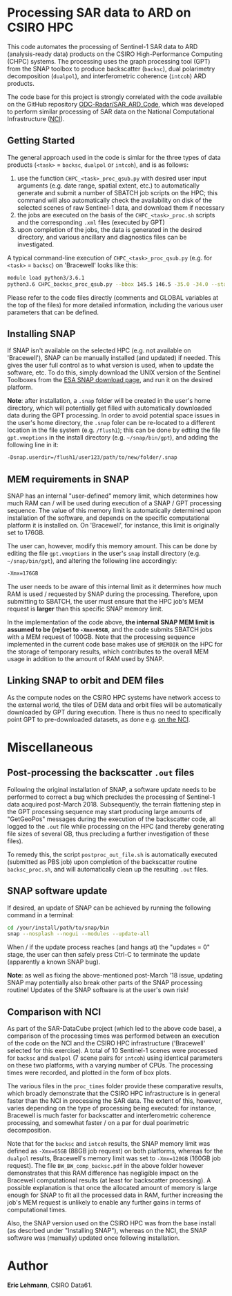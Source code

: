 
# Processing SAR data to ARD on CSIRO HPC

This code automates the processing of Sentinel-1 SAR data to ARD (analysis-ready data) products on the CSIRO High-Performance Computing (CHPC) systems. The processing uses the graph processing tool (GPT) from the SNAP toolbox to produce backscatter (`backsc`), dual polarimetry decomposition (`dualpol`), and interferometric coherence (`intcoh`) ARD products.

The code base for this project is strongly correlated with the code available on the GitHub repository [ODC-Radar/SAR_ARD_Code](https://github.com/opendatacube/radar/tree/master/SAR_ARD_code_NCI), which was developed to perform similar processing of SAR data on the National Computational Infrastructure ([NCI](http://nci.org.au/)).


## Getting Started

The general approach used in the code is simlar for the three types of data products (`<task>` = `backsc`, `dualpol` or `intcoh`), and is as follows:
1. use the function `CHPC_<task>_proc_qsub.py` with desired user input arguments (e.g. date range, spatial extent, etc.) to automatically generate and submit a number of SBATCH job scripts on the HPC; this command will also automatically check the availability on disk of the selected scenes of raw Sentinel-1 data, and download them if necessary
1. the jobs are executed on the basis of the `CHPC_<task>_proc.sh` scripts and the corresponding `.xml` files (executed by GPT)
1. upon completion of the jobs, the data is generated in the desired directory, and various ancillary and diagnostics files can be investigated.

A typical command-line execution of `CHPC_<task>_proc_qsub.py` (e.g. for `<task>` = `backsc`) on 'Bracewell' looks like this:

```bash
module load python3/3.6.1
python3.6 CHPC_backsc_proc_qsub.py --bbox 145.5 146.5 -35.0 -34.0 --startdate 2018-01-01 --enddate 2018-01-30 --jobs_basename /flush1/abc123/test_log/ --base_data_dir /flush1/abc123/test_input_scenes/ --base_save_dir /flush1/abc123/test_proc_output/ --gpt_exec ~/snap/bin/gpt
```

Please refer to the code files directly (comments and GLOBAL variables at the top of the files) for more detailed information, including the various user parameters that can be defined.


## Installing SNAP

If SNAP isn't available on the selected HPC (e.g. not available on 'Bracewell'), SNAP can be manually installed (and updated) if needed. This gives the user full control as to what version is used, when to update the software, etc. To do this, simply download the UNIX version of the Sentinel Toolboxes from the [ESA SNAP download page](https://step.esa.int/main/download/snap-download/), and run it on the desired platform.

**Note**: after installation, a `.snap` folder will be created in the user's home directory, which will potentially get filled with automatically downloaded data during the GPT processing. In order to avoid potential space issues in the user's home directory, the `.snap` foler can be re-located to a different location in the file system (e.g. `/flush1`); this can be done by edting the file `gpt.vmoptions` in the install directory (e.g. `~/snap/bin/gpt`), and adding the following line in it:

```bash
-Dsnap.userdir=/flush1/user123/path/to/new/folder/.snap
```

## MEM requirements in SNAP

SNAP has an internal "user-defined" memory limit, which determines how much RAM can / will be used during execution of a SNAP / GPT processing sequence. The value of this memory limit is automatically determined upon installation of the software, and depends on the specific computational platform it is installed on. On 'Bracewell', for instance, this limit is originally set to 176GB.

The user can, however, modify this memory amount. This can be done by editing the file `gpt.vmoptions` in the user's `snap` install directory (e.g. `~/snap/bin/gpt`), and altering the following line accordingly:

```bash
-Xmx=176GB
```

The user needs to be aware of this internal limit as it determines how much RAM is used / requested by SNAP during the processing. Therefore, upon submitting to SBATCH, the user must ensure that the HPC job's MEM request is **larger** than this specific SNAP memory limit. 

In the implementation of the code above, **the internal SNAP MEM limit is assumed to be (re)set to `-Xmx=65GB`**, and the code submits SBATCH jobs with a MEM request of 100GB. Note that the processing sequence implemented in the current code base makes use of `$MEMDIR` on the HPC for the storage of temporary results, which contributes to the overall MEM usage in addition to the amount of RAM used by SNAP.


## Linking SNAP to orbit and DEM files

As the compute nodes on the CSIRO HPC systems have network access to the external world, the tiles of DEM data and orbit files will be automatically downloaded by GPT during execution. There is thus no need to specifically point GPT to pre-downloaded datasets, as done e.g. [on the NCI](https://github.com/opendatacube/radar/tree/master/SAR_ARD_code).


# Miscellaneous

## Post-processing the backscatter `.out` files

Following the original installation of SNAP, a software update needs to be performed to correct a bug which precludes the processing of Sentinel-1 data acquired post-March 2018. Subsequently, the terrain flattening step in the GPT processing sequence may start producing large amounts of "GetGeoPos" messages during the execution of the backscatter code, all logged to the `.out` file while processing on the HPC (and thereby generating file sizes of several GB, thus precluding a further investigation of these files). 

To remedy this, the script `postproc_out_file.sh` is automatically executed (submitted as PBS job) upon completion of the backscatter routine `backsc_proc.sh`, and will automatically clean up the resulting `.out` files.

## SNAP software update

If desired, an update of SNAP can be achieved by running the following command in a terminal:

```bash
cd /your/install/path/to/snap/bin
snap --nosplash --nogui --modules --update-all
```

When / if the update process reaches (and hangs at) the "updates = 0" stage, the user can then safely press Ctrl-C to terminate the update (apparently a known SNAP bug). 

**Note**: as well as fixing the above-mentioned post-March '18 issue, updating SNAP may potentially also break other parts of the SNAP processing routine! Updates of the SNAP software is at the user's own risk!

## Comparison with NCI

As part of the SAR-DataCube project (which led to the above code base), a comparison of the processing times was performed between an execution of the code on the NCI and the CSIRO HPC infrastructure ('Bracewell' selected for this exercise). A total of 10 Sentinel-1 scenes were processed for `backsc` and `dualpol` (7 scene pairs for `intcoh`) using identical parameters on these two platforms, with a varying number of CPUs. The processing times were recorded, and plotted in the form of box plots.

The various files in the `proc_times` folder provide these comparative results, which broadly demonstrate that the CSIRO HPC infrastructure is in general faster than the NCI in processing the SAR data. The extent of this, however, varies depending on the type of processing being executed: for instance, Bracewell is much faster for backscatter and interferometric coherence processing, and somewhat faster / on a par for dual poarimetric decomposition.

Note that for the `backsc` and `intcoh` results, the SNAP memory limit was defined as `-Xmx=65GB` (88GB job request) on both platforms, whereas for the `dualpol` results, Bracewell's memory limit was set to `-Xmx=120GB` (160GB job request). The file `BW_BW_comp_backsc.pdf` in the above folder however demonstrates that this RAM difference has negligible impact on the Bracewell computational results (at least for backscatter processing). A possible explanation is that once the allocated amount of memory is large enough for SNAP to fit all the processed data in RAM, further increasing the job's MEM request is unlikely to enable any further gains in terms of computational times.

Also, the SNAP version used on the CSIRO HPC was from the base install (as descrbed under "Installing SNAP"), whereas on the NCI, the SNAP software was (manually) updated once following installation.


# Author
**Eric Lehmann**, CSIRO Data61.
